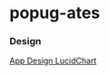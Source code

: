 # popug-ates

### Design 
[App Design LucidChart](https://lucid.app/documents/view/2c78cbdc-2ee7-4521-bd81-895232bb5ae2)
